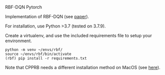 RBF-DQN Pytorch

Implementation of RBF-DQN (see [paper](https://arxiv.org/abs/2002.01883)). 

For installation, use Python >3.7 (tested on 3.7.9). 

Create a virtualenv, and use the included requirements file to setup your environment.

```
python -m venv ~/envs/rbf/
source ~/envs/rbf/bin/activate
(rbf) pip install -r requirements.txt
```

Note that CPPRB needs a different installation method on MacOS (see [here](https://ymd_h.gitlab.io/cpprb/installation/)).
